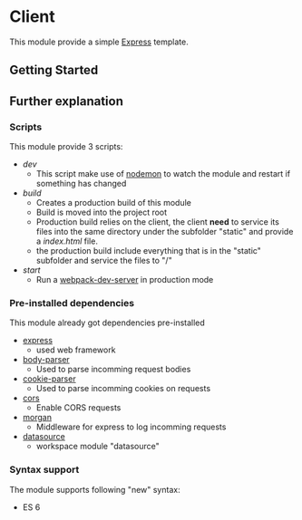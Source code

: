 # Client

This module provide a simple [Express](https://expressjs.com/) template.

## Getting Started



## Further explanation

### Scripts

This module provide 3 scripts:
* _dev_
    * This script make use of [nodemon](https://www.npmjs.com/package/nodemon) to watch the module and restart if something has changed
* _build_
    * Creates a production build of this module
    * Build is moved into the project root
    * Production build relies on the client, the client **need** to service its files into the same directory under the subfolder "static" and provide a *index.html* file.
    * the production build include everything that is in the "static" subfolder and service the files to "/"
* _start_
    * Run a [webpack-dev-server](https://www.npmjs.com/package/webpack-dev-server) in production mode

### Pre-installed dependencies

This module already got dependencies pre-installed
* [express](https://www.npmjs.com/package/express)
    * used web framework
* [body-parser](https://www.npmjs.com/package/body-parser)
    * Used to parse incomming request bodies 
* [cookie-parser](https://www.npmjs.com/package/cookie-parser)
    * Used to parse incomming cookies on requests
* [cors](https://www.npmjs.com/package/cors)
    * Enable CORS requests
* [morgan](https://www.npmjs.com/package/morgan)
    * Middleware for express to log incomming requests
* [datasource](../datasource)
    * workspace module "datasource"

### Syntax support

The module supports following "new" syntax:
* ES 6
